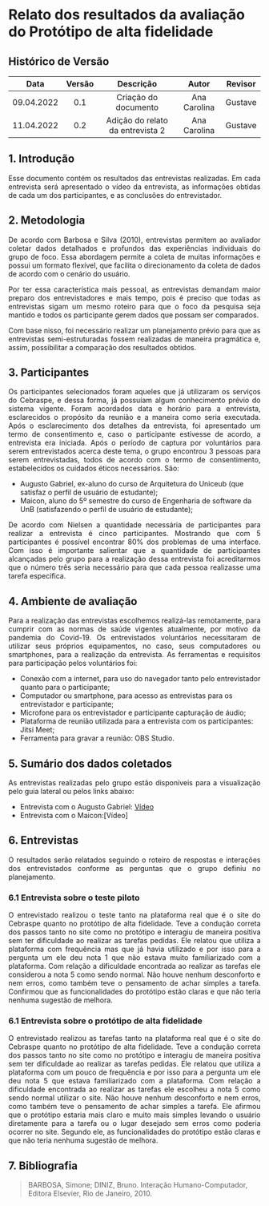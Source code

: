 # Relato dos resultados da avaliação do Protótipo de alta fidelidade

## Histórico de Versão

|    Data    | Versão |      Descrição       |  Autor  |   Revisor    |
| :--------: | :----: | :------------------: | :-----: | :----------: |
| 09.04.2022 |  0.1   | Criação do documento | Ana Carolina | Gustave |
| 11.04.2022 |  0.2   | Adição do relato da entrevista 2 | Ana Carolina | Gustave |


## 1. Introdução
<p style="text-align: justify;">Esse documento contém os resultados das entrevistas realizadas. Em cada entrevista será apresentado o vídeo da entrevista, as informações obtidas de cada um dos participantes, e as conclusões do entrevistador.
</p>


## 2. Metodologia
<p style="text-align: justify;">De acordo com Barbosa e Silva (2010), entrevistas permitem ao avaliador coletar dados detalhados e profundos das experiências individuais do grupo de foco. Essa abordagem permite a coleta de muitas informações e possui um formato flexível, que facilita o direcionamento da coleta de dados de acordo com o cenário do usuário.
</p>

<p style="text-align: justify;">Por ter essa característica mais pessoal, as entrevistas demandam maior preparo dos entrevistadores e mais tempo, pois é preciso que todas as entrevistas sigam um mesmo roteiro para que o foco da pesquisa seja mantido e todos os participante gerem dados que possam ser comparados.
</p>

<p style="text-align: justify;">Com base nisso, foi necessário realizar um planejamento prévio para que as entrevistas semi-estruturadas fossem realizadas de maneira pragmática e, assim, possibilitar a comparação dos resultados obtidos.
</p>

## 3. Participantes

<p style="text-align: justify;">Os participantes selecionados foram aqueles que já utilizaram os serviços do Cebraspe, e dessa forma, já possuíam algum conhecimento prévio do sistema vigente. Foram acordados data e horário para a entrevista, esclarecidos o propósito da reunião e a maneira como seria executada. Após o esclarecimento dos detalhes da entrevista, foi apresentado um termo de consentimento e, caso o participante estivesse de acordo, a entrevista era iniciada. Após o período de captura por voluntários para serem entrevistados acerca deste tema, o grupo encontrou 3 pessoas para serem entrevistadas, todos de acordo com o termo de consentimento, estabelecidos os cuidados éticos necessários. São:
</p>

- Augusto Gabriel, ex-aluno do curso de Arquitetura do Uniceub (que satisfaz o perfil de usuário de estudante);
- Maicon, aluno do 5º semestre do curso de Engenharia de software da UnB (satisfazendo o perfil de usuário de estudante);


<p style="text-align: justify;"> De acordo com Nielsen a quantidade necessária de participantes para realizar a entrevista é cinco participantes. Mostrando que com 5 participantes é possível encontrar 80% dos problemas de uma interface. Com isso é importante salientar que a quantidade de participantes alcançadas pelo grupo para a realização dessa entrevista foi acreditarmos que o número três seria necessário para que cada pessoa realizasse uma tarefa especifica.
</p> 



## 4. Ambiente de avaliação

<p style="text-align: justify;">Para a realização das entrevistas escolhemos realizá-las remotamente, para cumprir com as normas de saúde vigentes atualmente, por motivo da pandemia do Covid-19. Os entrevistados voluntários necessitaram de utilizar seus próprios equipamentos, no caso, seus computadores ou smartphones, para a realização da entrevista. As ferramentas e requisitos para participação pelos voluntários foi:
</p>

- Conexão com a internet, para uso do navegador tanto pelo entrevistador quanto para o participante;
- Computador ou smartphone, para acesso as entrevistas para os entrevistador e participante;
- Microfone para os entrevistador e participante capturação de áudio;
- Plataforma de reunião utilizada para a entrevista com os participantes: Jitsi Meet;
- Ferramenta para gravar a reunião: OBS Studio.

## 5. Sumário dos dados coletados

<p style="text-align: justify;">As entrevistas realizadas pelo grupo estão disponíveis para a visualização pelo guia lateral ou pelos links abaixo:
</p>

- Entrevista com o Augusto Gabriel: [Vídeo](./teste_piloto.md)
- Entrevista com o Maicon:[Vídeo]
## 6. Entrevistas

<p style="text-align: justify;">O resultados serão relatados seguindo o roteiro de respostas e interações dos entrevistados conforme as perguntas que o grupo definiu no planejamento.
</p>

### 6.1 Entrevista sobre o teste piloto

<p style="text-align: justify;">O entrevistado realizou o teste tanto na plataforma real que é o site do Cebraspe quanto no protótipo de alta fidelidade. Teve a condução correta dos passos tanto no site como no protótipo e interagiu de maneira positiva sem ter dificuldade ao realizar as tarefas pedidas. Ele relatou que utiliza a plataforma com frequência mas que já havia utilizado e por isso para a pergunta um ele deu nota 1 que não estava muito familiarizado com a plataforma. Com relação a dificuldade encontrada ao realizar as tarefas ele considerou a nota 5 como sendo normal. Não houve nenhum desconforto e nem erros, como também teve o pensamento de achar simples a tarefa. Confirmou que as funcionalidades do protótipo estão claras e que não teria nenhuma sugestão de melhora.
</p>

### 6.1 Entrevista sobre o protótipo de alta fidelidade

<p style="text-align: justify;">O entrevistado realizou as tarefas tanto na plataforma real que é o site do Cebraspe quanto no protótipo de alta fidelidade. Teve a condução correta dos passos tanto no site como no protótipo e interagiu de maneira positiva sem ter dificuldade ao realizar as tarefas pedidas. Ele relatou que utiliza a plataforma com um pouco de frequência e por isso para a pergunta um ele deu nota 5 que estava familiarizado com a plataforma. Com relação a dificuldade encontrada ao realizar as tarefas ele escolheu a nota 5 como sendo normal utilizar o site. Não houve nenhum desconforto e nem erros, como também teve o pensamento de achar simples a tarefa. Ele afirmou que o protótipo estaria mais claro e muito mais simples levando o usuário diretamente para a tarefa ou o lugar desejado sem erros como poderia ocorrer no site. Segundo ele, as funcionalidades do protótipo estão claras e que não teria nenhuma sugestão de melhora.
</p>


## 7. Bibliografia
>BARBOSA, Simone; DINIZ, Bruno. Interação Humano-Computador, Editora Elsevier, Rio de Janeiro, 2010.